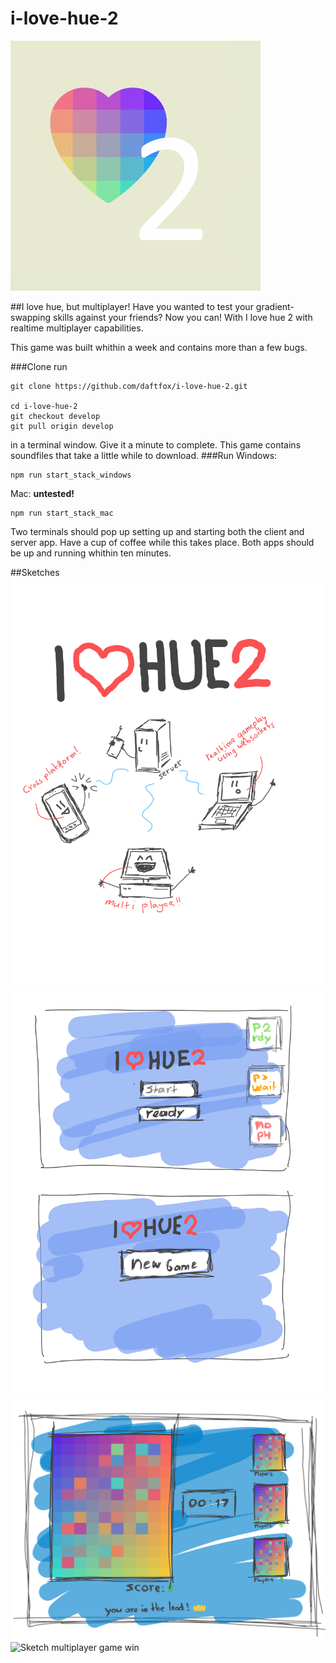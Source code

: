 # i-love-hue-2
![Logo](images/logo.png)

##I love hue, but multiplayer!
Have you wanted to test your gradient-swapping skills against your friends?
Now you can! With I love hue 2 with realtime multiplayer capabilities.

This game was built whithin a week and contains more than a few bugs.

###Clone
run 
```
git clone https://github.com/daftfox/i-love-hue-2.git

cd i-love-hue-2
git checkout develop
git pull origin develop
```
in a terminal window.
Give it a minute to complete. This game contains soundfiles that take a little while to download.
###Run
Windows: 
```
npm run start_stack_windows
```

Mac: **untested!**
```
npm run start_stack_mac
```
Two terminals should pop up setting up and starting both the client and server app. Have a cup of coffee while this
takes place. Both apps should be up and running whithin ten minutes.

##Sketches
![Poster](images/poster.png)
![Sketch start screen](images/sketch_start-screen.png)
![Sketch multiplayer screen](images/sketch_multiplayer.png)
![Sketch multiplayer game win](images/sketch_multiplayer_win.png)
